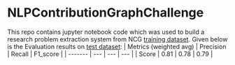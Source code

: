 # NLPContributionGraphChallenge
This repo contains jupyter notebook code which was used to build a research problem extraction system from NCG [training dataset](https://github.com/ncg-task/training-data).
Given below is the Evaluation results on [test dataset](https://github.com/ncg-task/test-data):
| Metrics (weighted avg) | Precision  | Recall  | F1_score  |
| ------- | --- | --- | --- |
| Score | 0.81 | 0.78 | 0.79 |
